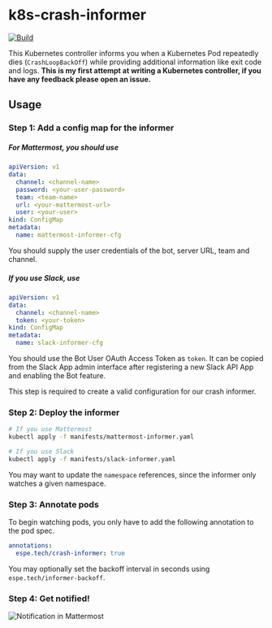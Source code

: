 # k8s-crash-informer
[![Build](https://github.com/lnsp/k8s-crash-informer/workflows/Go/badge.svg)](https://github.com/lnsp/k8s-crash-informer/actions?workflow=Go)

This Kubernetes controller informs you when a Kubernetes Pod repeatedly dies (`CrashLoopBackOff`) while providing additional information like exit code and logs. **This is my first attempt at writing a Kubernetes controller, if you have any feedback please open an issue.**

## Usage

### Step 1: Add a config map for the informer
##### For Mattermost, you should use
```yaml
apiVersion: v1
data:
  channel: <channel-name>
  password: <your-user-password>
  team: <team-name>
  url: <your-mattermost-url>
  user: <your-user>
kind: ConfigMap
metadata:
  name: mattermost-informer-cfg
```

You should supply the user credentials of the bot, server URL, team and channel.

##### If you use Slack, use
```yaml
apiVersion: v1
data:
  channel: <channel-name>
  token: <your-token>
kind: ConfigMap
metadata:
  name: slack-informer-cfg
```

You should use the Bot User OAuth Access Token as `token`. It can be copied from the Slack App admin interface after registering a new Slack API App and enabling the Bot feature.

This step is required to create a valid configuration for our crash informer.

### Step 2: Deploy the informer
```bash
# If you use Mattermost
kubectl apply -f manifests/mattermost-informer.yaml

# If you use Slack
kubectl apply -f manifests/slack-informer.yaml
```

You may want to update the `namespace` references, since the informer only watches a given namespace.

### Step 3: Annotate pods
To begin watching pods, you only have to add the following annotation to the pod spec.

```yaml
annotations:
  espe.tech/crash-informer: true
```

You may optionally set the backoff interval in seconds using `espe.tech/informer-backoff`.

### Step 4: Get notified!

![Notification in Mattermost](https://i.imgur.com/BzJnaRr.png)